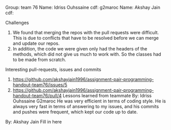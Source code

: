 Group: team 76
Name: Idriss Ouhssaine  cdf: g2maroc
Name: Akshay Jain  cdf: 

Challenges

1.	We found that merging the repos with the pull requests were difficult. This is due to conflicts that have to be resolved before we can merge and update our repos.
2.	In addition, the code we were given only had the headers of the methods, which did not give us much to work with. So the classes had to be made from scratch.

Interesting pull-requests, issues and commits

1. https://github.com/akshayjain1996/assignment-pair-programming-handout-team76/issues/5
2. https://github.com/akshayjain1996/assignment-pair-programming-handout-team76/pull/4
Lessons learned from teammate
By: Idriss Ouhssaine G2maroc
He was very efficient in terms of coding style. He is always very fast in terms of answering to my issues, and his commits and pushes were frequent, which kept our code up to date. 

By: Akshay Jain 
Fill in here

